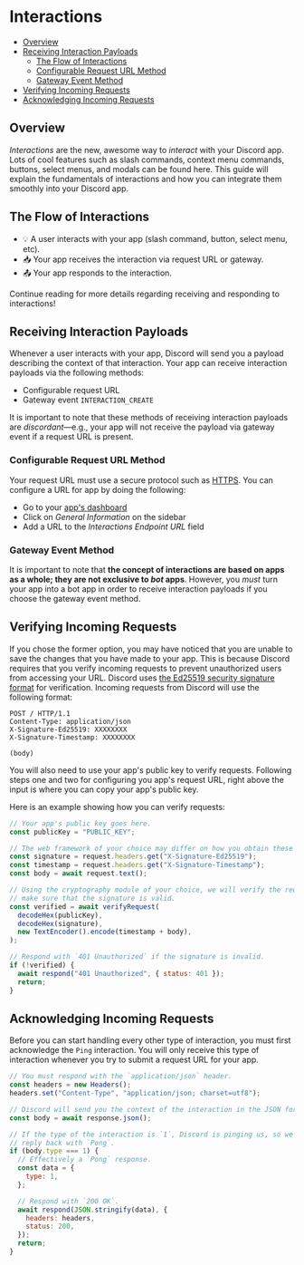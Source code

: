 # Interactions

- [Overview](#overview)
- [Receiving Interaction Payloads](#receiving-interaction-payloads)
  - [The Flow of Interactions](#the-flow-of-interactions)
  - [Configurable Request URL Method](#configurable-request-url-method)
  - [Gateway Event Method](#gateway-event-method)
- [Verifying Incoming Requests](#verifying-incoming-requests)
- [Acknowledging Incoming Requests](#acknowledging-incoming-requests)

## Overview

_Interactions_ are the new, awesome way to _interact_ with your Discord app.
Lots of cool features such as slash commands, context menu commands, buttons,
select menus, and modals can be found here. This guide will explain the
fundamentals of interactions and how you can integrate them smoothly into your
Discord app.

## The Flow of Interactions

- &#128161; A user interacts with your app (slash command, button, select menu,
  etc).
- &#128229; Your app receives the interaction via request URL or gateway.
- &#128228; Your app responds to the interaction.

Continue reading for more details regarding receiving and responding to
interactions!

## Receiving Interaction Payloads

Whenever a user interacts with your app, Discord will send you a payload
describing the context of that interaction. Your app can receive interaction
payloads via the following methods:

- Configurable request URL
- Gateway event `INTERACTION_CREATE`

It is important to note that these methods of receiving interaction payloads are
_discordant_&mdash;e.g., your app will not receive the payload via gateway event
if a request URL is present.

### Configurable Request URL Method

Your request URL must use a secure protocol such as
[HTTPS](https://developer.mozilla.org/en-US/docs/Glossary/https). You can
configure a URL for app by doing the following:

- Go to your [app's dashboard](https://discord.com/developers/applications)
- Click on _General Information_ on the sidebar
- Add a URL to the _Interactions Endpoint URL_ field

### Gateway Event Method

It is important to note that **the concept of interactions are based on apps as
a whole; they are not exclusive to _bot_ apps**. However, you _must_ turn your
app into a bot app in order to receive interaction payloads if you choose the
gateway event method.

## Verifying Incoming Requests

If you chose the former option, you may have noticed that you are unable to save
the changes that you have made to your app. This is because Discord requires
that you verify incoming requests to prevent unauthorized users from accessing
your URL. Discord uses
[the Ed25519 security signature format](https://ed25519.cr.yp.to/) for
verification. Incoming requests from Discord will use the following format:

```
POST / HTTP/1.1
Content-Type: application/json
X-Signature-Ed25519: XXXXXXXX
X-Signature-Timestamp: XXXXXXXX

(body)
```

You will also need to use your app's public key to verify requests. Following
steps one and two for configuring you app's request URL, right above the input
is where you can copy your app's public key.

Here is an example showing how you can verify requests:

```js
// Your app's public key goes here.
const publicKey = "PUBLIC_KEY";

// The web framework of your choice may differ on how you obtain these fields.
const signature = request.headers.get("X-Signature-Ed25519");
const timestamp = request.headers.get("X-Signature-Timestamp");
const body = await request.text();

// Using the cryptography module of your choice, we will verify the request to
// make sure that the signature is valid.
const verified = await verifyRequest(
  decodeHex(publicKey),
  decodeHex(signature),
  new TextEncoder().encode(timestamp + body),
);

// Respond with `401 Unauthorized` if the signature is invalid.
if (!verified) {
  await respond("401 Unauthorized", { status: 401 });
  return;
}
```

## Acknowledging Incoming Requests

Before you can start handling every other type of interaction, you must first
acknowledge the `Ping` interaction. You will only receive this type of
interaction whenever you try to submit a request URL for your app.

```js
// You must respond with the `application/json` header.
const headers = new Headers();
headers.set("Content-Type", "application/json; charset=utf8");

// Discord will send you the context of the interaction in the JSON format.
const body = await response.json();

// If the type of the interaction is `1`, Discord is pinging us, so we reply
// reply back with `Pong`.
if (body.type === 1) {
  // Effectively a `Pong` response.
  const data = {
    type: 1,
  };

  // Respond with `200 OK`.
  await respond(JSON.stringify(data), {
    headers: headers,
    status: 200,
  });
  return;
}
```
